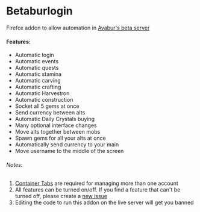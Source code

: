# Betaburlogin
Firefox addon to allow automation in [Avabur's beta server](https://beta.avabur.com)

#### Features:
* Automatic login
* Automatic events
* Automatic quests
* Automatic stamina
* Automatic carving
* Automatic crafting
* Automatic Harvestron
* Automatic construction
* Socket all 5 gems at once
* Send currency between alts
* Automatic Daily Crystals buying
* Many optional interface changes
* Move alts together between mobs
* Spawn gems for all your alts at once
* Automatically send currency to your main
* Move username to the middle of the screen

###### Notes:
1. [Container Tabs](https://support.mozilla.org/en-US/kb/containers) are required for managing more than one account
2. All features can be turned on/off. If you find a feature that can't be turned off, please create a [new issue](https://github.com/michaelts1/Betaburlogin/issues/new)
3. Editing the code to run this addon on the live server will get you banned
